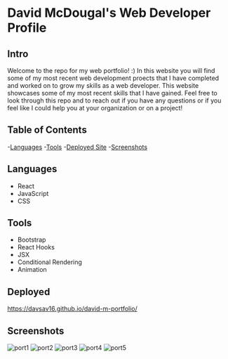 # David McDougal's Web Developer Profile

## Intro
Welcome to the repo for my web portfolio! :) In this website you will find some of my most recent web development proects that I have completed and worked on to grow my skills as a web developer. This website showcases some of my most recent skills that I have gained. Feel free to look through this repo and to reach out if you have any questions or if you feel like I could help you at your organization or on a project!

## Table of Contents
-[Languages](#languages)
-[Tools](#tools)
-[Deployed Site](#deployed)
-[Screenshots](#screenshot)

## Languages
- React
- JavaScript
- CSS

## Tools
- Bootstrap
- React Hooks
- JSX
- Conditional Rendering
- Animation

## Deployed
https://davsav16.github.io/david-m-portfolio/

## Screenshots
![port1](https://user-images.githubusercontent.com/77703087/127792379-dec0e39d-5d46-4736-bfa3-24481415e29d.PNG)
![port2](https://user-images.githubusercontent.com/77703087/127792378-bb7e7aac-1bd3-4e98-b057-21dc967fc4a0.PNG)
![port3](https://user-images.githubusercontent.com/77703087/127792377-3fd592fe-bb6b-4006-a25f-948a329cfd33.PNG)
![port4](https://user-images.githubusercontent.com/77703087/127792376-c368e7f4-158e-4d1d-9b4f-20c281d6adec.PNG)
![port5](https://user-images.githubusercontent.com/77703087/127792374-a0c7ff57-ae88-4371-a4c7-064a27f09033.PNG)








